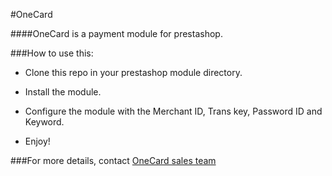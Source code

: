#OneCard

####OneCard is a payment module for prestashop.

###How to use this:

- Clone this repo in your prestashop module directory.

- Install the module.

- Configure the module with the Merchant ID, Trans key, Password ID and Keyword.

- Enjoy!


###For more details, contact [OneCard sales team](https://www.onecard.net)
